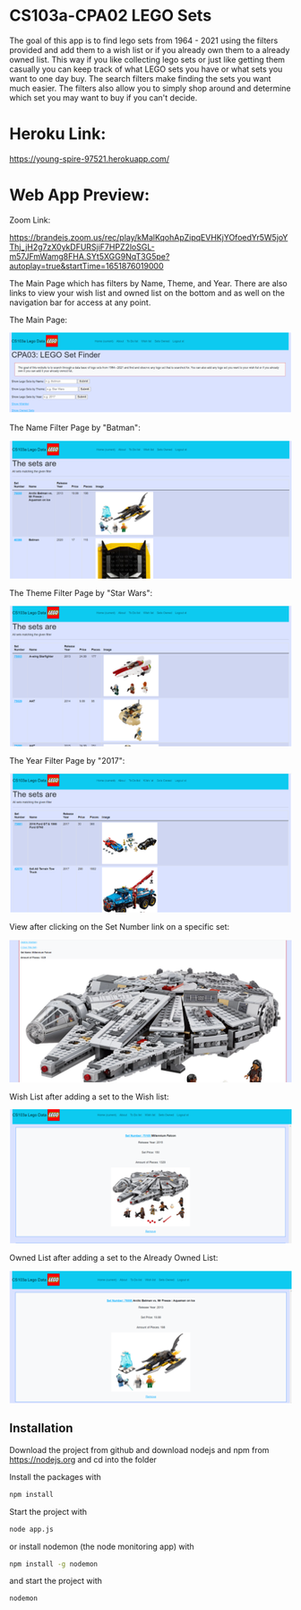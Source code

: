 # CS103a-CPA02 LEGO Sets

The goal of this app is to find lego sets from 1964 - 2021 using the filters provided and add them to a wish list or if you already own them to a already owned list. This way if you like collecting lego sets or just like getting them casually you can keep track of what LEGO sets you have or what sets you want to one day buy. The search filters make finding the sets you want much easier. The filters also allow you to simply shop around and determine which set you may want to buy if you can't decide.

# Heroku Link:
https://young-spire-97521.herokuapp.com/

# Web App Preview:

Zoom Link: 

https://brandeis.zoom.us/rec/play/kMalKqohApZipqEVHKjYOfoedYr5W5joYThj_jH2g7zX0ykDFURSjiF7HPZ2loSGL-m57JFmWamg8FHA.SYt5XGG9NqT3G5pe?autoplay=true&startTime=1651876019000


The Main Page which has filters by Name, Theme, and Year. There are also links to view your wish list and owned list on the bottom and as well on the navigation bar for access at any point.

The Main Page:

![plot](./public/images/Main_Page.png)

The Name Filter Page by "Batman":

![plot](./public/images/Name_Page.png)

The Theme Filter Page by "Star Wars":

![plot](./public/images/Theme_Page.png)

The Year Filter Page by "2017":

![plot](./public/images/Year_Page.png)

View after clicking on the Set Number link on a specific set:

![plot](./public/images/Set_Page.png)

Wish List after adding a set to the Wish list:

![plot](./public/images/Wish_Page.png)

Owned List after adding a set to the Already Owned List:

![plot](./public/images/Owned_Page.png)


## Installation
Download the project from github and download nodejs and npm from https://nodejs.org
and cd into the folder

Install the packages with
``` bash
npm install
```
Start the project with
``` bash
node app.js
```
or install nodemon (the node monitoring app) with
``` bash
npm install -g nodemon
```
and start the project with
``` bash
nodemon
```